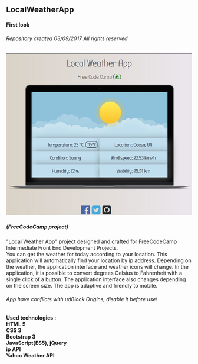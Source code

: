 ## LocalWeatherApp
#### First look
###### Repository created 03/09/2017 All rights reserved 

![alt-текст](https://github.com/serg-gavel/LocalWeatherApp/blob/master/LocalWeatherApp-S.Gavelyuk.jpg)
##### (FreeCodeCamp project)

"Local Weather App" project designed and crafted for FreeCodeCamp Intermediate Front End Development Projects.  
You can get the weather for today according to your location. This application will automatically find your location by ip address. Depending on the weather, the application interface and weather icons will change. In the application, it is possible to convert degrees   Celsius to Fahrenheit with a single click of a button. The application interface also changes depending on the screen size. The app is adaptive and friendly to mobile.  


###### App have conflicts with udBlock Origins, disable it before use!  


__Used technologies :__  
**HTML 5**  
**CSS 3**  
**Bootstrap 3**  
**JavaScript(ES5), jQuery**  
**ip API**  
**Yahoo Weather API**  
